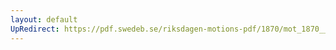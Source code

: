 ```yaml
---
layout: default
UpRedirect: https://pdf.swedeb.se/riksdagen-motions-pdf/1870/mot_1870__ak__00236/mot_1870__ak__00236_006.pdf
---
```

